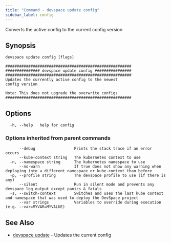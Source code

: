 ```yaml
---
title: "Command - devspace update config"
sidebar_label: config
---
```



Converts the active config to the current config version

## Synopsis


```
devspace update config [flags]
```

```
#######################################################
############### devspace update config ################
#######################################################
Updates the currently active config to the newest
config version

Note: This does not upgrade the overwrite configs
#######################################################
```
## Options

```
  -h, --help   help for config
```

### Options inherited from parent commands

```
      --debug                 Prints the stack trace if an error occurs
      --kube-context string   The kubernetes context to use
  -n, --namespace string      The kubernetes namespace to use
      --no-warn               If true does not show any warning when deploying into a different namespace or kube-context than before
  -p, --profile string        The devspace profile to use (if there is any)
      --silent                Run in silent mode and prevents any devspace log output except panics & fatals
  -s, --switch-context        Switches and uses the last kube context and namespace that was used to deploy the DevSpace project
      --var strings           Variables to override during execution (e.g. --var=MYVAR=MYVALUE)
```

## See Also

* [devspace update](../../cli/commands/devspace_update)	 - Updates the current config
